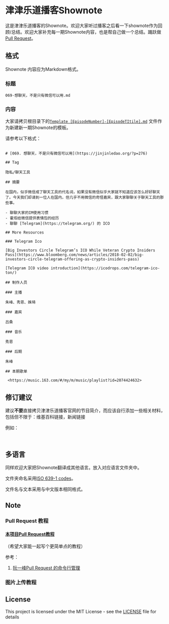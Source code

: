 # 津津乐道播客Shownote

这是津津乐道播客的Shownote。欢迎大家听过播客之后看一下shownote作为回顾/总结。欢迎大家补充每一期Shownote内容，也是帮自己做一个总结。踊跃做[Pull Request](https://help.github.com/articles/creating-a-pull-request/)。

## 格式

Shownote 内容应为Markdown格式。

### 标题

```
069-想聊天，不是只有微信可以用.md
```

### 内容

大家请拷贝根目录下的[`Template [EpisodeNumber]-[EpisodeTItile].md`](https://github.com/zhufengme/jinjinledao_shownote/blob/master/Template%20%5BEpisodeNumber%5D-%5BEpisodeTItile%5D.md) 文件作为新建新一期Shownote的模板。

请参考以下格式：

```

# [069. 想聊天，不是只有微信可以用](https://jinjinledao.org/?p=276)

## Tag

隐私/聊天工具

## 摘要

在国内，似乎微信成了聊天工具的代名词，如果没有微信似乎大家就不知道应该怎么好好聊天了。今天我们却请到一位人在国内，但几乎不用微信的奇怪嘉宾，跟大家聊聊关于聊天工具的那些事。

- 聊聊大家的IM使用习惯
- 霍炬给微信提供表情包的经历
- 聊聊 [Telegram](https://telegram.org/) 的 ICO

## More Resources 

### Telegram Ico

[Big Investors Circle Telegram’s ICO While Veteran Crypto Insiders Pass](https://www.bloomberg.com/news/articles/2018-02-02/big-investors-circle-telegram-offering-as-crypto-insiders-pass)

[Telegram ICO video introduction](https://icodrops.com/telegram-ico-ton/)

## 制作人员

### 主播

朱峰、秀恩、姝琦

### 嘉宾

吕桑

### 音乐

秀恩

### 后期

朱峰

## 本期歌单

 <https://music.163.com/#/my/m/music/playlist?id=2074424632>

```

## 修订建议

建议**不要**直接拷贝津津乐道播客官网的节目简介，而应该自行添加一些相关材料，包括但不限于：维基百科链接，新闻链接

例如：
```


```
## 多语言

同样欢迎大家把Shownote翻译成其他语言。放入对应语言文件夹中。

文件夹命名采用[ISO 639-1 codes](https://en.wikipedia.org/wiki/List_of_ISO_639-1_codes)。

文件名与文本采用与中文版本相同格式。



## Note

### Pull Request 教程
#### [本项目Pull Request教程](docs/pull-request-introduction.md)

（希望大家能一起写个更简单点的教程）

参考：

1. [阮一峰Pull Request 的命令行管理](http://www.ruanyifeng.com/blog/2017/07/pull_request.html)

### 图片上传教程





## License

This project is licensed under the MIT License - see the [LICENSE](LICENSE) file for details

